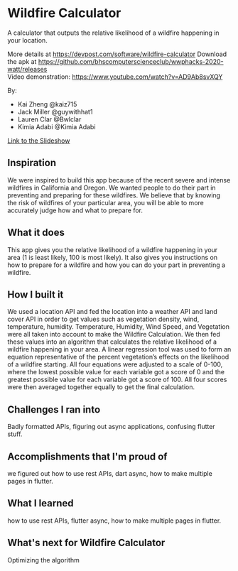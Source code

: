 # Wildfire Calculator

A calculator that outputs the relative likelihood of a wildfire happening in your location.
 
More details at https://devpost.com/software/wildfire-calculator
Download the apk at https://github.com/bhscomputerscienceclub/wwphacks-2020-watt/releases  
Video demonstration: https://www.youtube.com/watch?v=AD9Ab8svXQY

By:
- Kai Zheng @kaiz715
- Jack Miller @guywithhat1
- Lauren Clar @Bwlclar
- Kimia Adabi @Kimia Adabi
    
[Link to the Slideshow](https://docs.google.com/presentation/d/1RYU99nsTblE4QBz3qIqHiV0xwiNiklOckr8CPXtm_F4/edit?usp=sharing)


## Inspiration
We were inspired to build this app because of the recent severe and intense wildfires in California and Oregon. We wanted people to do their part in preventing and preparing for these wildfires. We believe that by knowing the risk of wildfires of your particular area, you will be able to more accurately judge how and what to prepare for.

## What it does
This app gives you the relative likelihood of a wildfire happening in your area (1 is least likely, 100 is most likely). It also gives you instructions on how to prepare for a wildfire and how you can do your part in preventing a wildfire.

## How I built it
We used a location API and fed the location into a weather API and land cover API in order to get values such as vegetation density, wind, temperature, humidity. Temperature, Humidity, Wind Speed, and Vegetation were all taken into account to make the Wildfire Calculation. We then fed these values into an algorithm that calculates the relative likelihood of a wildfire happening in your area. A linear regression tool was used to form an equation representative of the percent vegetation’s effects on the likelihood of a wildfire starting. All four equations were adjusted to a scale of 0-100, where the lowest possible value for each variable got a score of 0 and the greatest possible value for each variable got a score of 100. All four scores were then averaged together equally to get the final calculation.

## Challenges I ran into
Badly formatted APIs, figuring out async applications, confusing flutter stuff.

## Accomplishments that I'm proud of
we figured out how to use rest APIs, dart async, how to make multiple pages in flutter.

## What I learned
how to use rest APIs, flutter async, how to make multiple pages in flutter.

## What's next for Wildfire Calculator
Optimizing the algorithm
    
